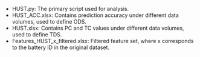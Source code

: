 - HUST.py: The primary script used for analysis.
- HUST_ACC.xlsx: Contains prediction accuracy under different data volumes, used to define ODS.
- HUST.xlsx: Contains PC and TC values under different data volumes, used to define TDS.
- Features_HUST_x_filtered.xlsx: Filtered feature set, where x corresponds to the battery ID in the original dataset.
